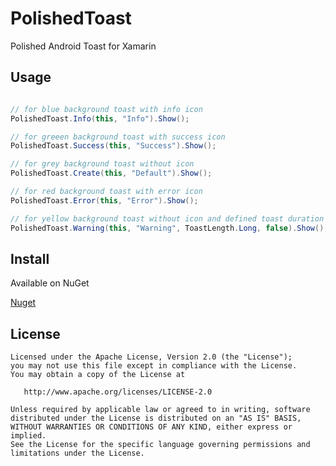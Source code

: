 PolishedToast
=======

Polished Android Toast for Xamarin


Usage
--------

```c#

// for blue background toast with info icon
PolishedToast.Info(this, "Info").Show(); 

// for greeen background toast with success icon
PolishedToast.Success(this, "Success").Show(); 

// for grey background toast without icon
PolishedToast.Create(this, "Default").Show(); 

// for red background toast with error icon
PolishedToast.Error(this, "Error").Show(); 

// for yellow background toast without icon and defined toast duration
PolishedToast.Warning(this, "Warning", ToastLength.Long, false).Show(); 

```

Install
--------
Available on NuGet

[Nuget][Nuget]


License
--------

    Licensed under the Apache License, Version 2.0 (the "License");
    you may not use this file except in compliance with the License.
    You may obtain a copy of the License at

       http://www.apache.org/licenses/LICENSE-2.0

    Unless required by applicable law or agreed to in writing, software
    distributed under the License is distributed on an "AS IS" BASIS,
    WITHOUT WARRANTIES OR CONDITIONS OF ANY KIND, either express or implied.
    See the License for the specific language governing permissions and
    limitations under the License.

[Nuget]: https://www.nuget.org/packages/PolishedToast/
